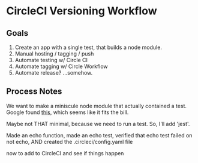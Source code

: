 # CircleCI Versioning Workflow

## Goals

1. Create an app with a single test, that builds a node module.
2. Manual hosting / tagging / push
3. Automate testing w/ Circle CI
4. Automate tagging w/ Circle Workflow
5. Automate release? ...somehow.

## Process Notes

We want to make a miniscule node module that actually contained
a test.  Google found
[this](https://medium.freecodecamp.org/how-to-make-a-beautiful-tiny-npm-package-and-publish-it-2881d4307f78),
which seems like it fits the bill.

Maybe not THAT minimal, because we need to run a test. So, I'll add
'jest'.

Made an echo function, made an echo test, verified that echo test failed on not
echo, AND created the .circleci/config.yaml file

now to add to CircleCI and see if things happen

